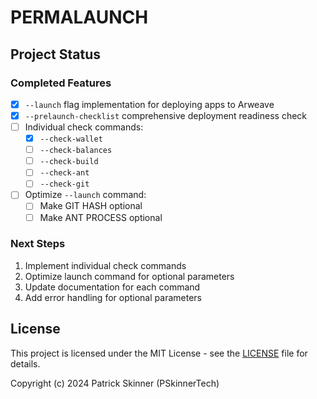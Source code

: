 # PERMALAUNCH

## Project Status

### Completed Features
- [x] `--launch` flag implementation for deploying apps to Arweave
- [x] `--prelaunch-checklist` comprehensive deployment readiness check
- [ ] Individual check commands:
  - [x] `--check-wallet`
  - [ ] `--check-balances`
  - [ ] `--check-build`
  - [ ] `--check-ant`
  - [ ] `--check-git`
- [ ] Optimize `--launch` command:
  - [ ] Make GIT HASH optional
  - [ ] Make ANT PROCESS optional

### Next Steps
1. Implement individual check commands
2. Optimize launch command for optional parameters
3. Update documentation for each command
4. Add error handling for optional parameters

## License

This project is licensed under the MIT License - see the [LICENSE](LICENSE) file for details.

Copyright (c) 2024 Patrick Skinner (PSkinnerTech)